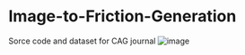 # Image-to-Friction-Generation
Sorce code and dataset for CAG journal
![image](https://github.com/shaoyuca/Image-to-Friction-Generation/blob/main/img/img.png)
